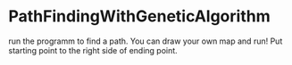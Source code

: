 # PathFindingWithGeneticAlgorithm

run the programm to find a path. You can draw your own map and run! Put starting point to the right side of ending point.
